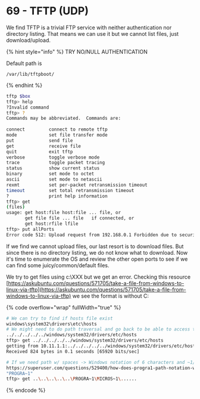 # 69 - TFTP (UDP)

We find TFTP is a trivial FTP service with neither authentication nor directory listing. That means we can use it but we cannot list files, just download/upload.

{% hint style="info" %}
TRY NO/NULL AUTHENTICATION&#x20;



Default path is

```
/var/lib/tftpboot/
```
{% endhint %}

```bash
tftp $box                                                                                                                                                                
tftp> help                                                                                                                                                                   
?Invalid command                                                                                                                                                             
tftp> ?                                                                                                                                                                      
Commands may be abbreviated.  Commands are:                                                                                                                                  
                                                                                                                                                                             
connect         connect to remote tftp                                                                                                                                       
mode            set file transfer mode                                                                                                                                       
put             send file                                                                                                                                                    
get             receive file                                                                                                                                                 
quit            exit tftp                                                                                                                                                    
verbose         toggle verbose mode                                                                                                                                          
trace           toggle packet tracing                                                                                                                                        
status          show current status                                                                                                                                          
binary          set mode to octet                                                                                                                                            
ascii           set mode to netascii                                                                                                                                         
rexmt           set per-packet retransmission timeout                                                                                                                        
timeout         set total retransmission timeout                                                                                                                             
?               print help information                                                                                                                                       
tftp> get                                                                                                                                                                    
(files)                                                                                                                                                                      
usage: get host:file host:file ... file, or                                                                                                                                  
       get file file ... file   if connected, or                                                                                                                             
       get host:rfile lfile                                                                                                                                                  
tftp> put allPorts                                                                                                                                                           
Error code 512: Upload request from 192.168.0.1 Forbidden due to security rules.
```

If we find we cannot upload files, our last resort is to download files. But since there is no directory listing, we do not know what to download. Now it's time to enumerate the OS and review the other open ports to see if we can find some juicy/common/default files.

We try to get files using c:\XXX but we get an error. Checking this resource [https://askubuntu.com/questions/571705/take-a-file-from-windows-to-linux-via-tftp](https://askubuntu.com/questions/571705/take-a-file-from-windows-to-linux-via-tftp) we see the format is without C:

{% code overflow="wrap" fullWidth="true" %}
```bash
# We can try to find if hosts file exist
windows\system32\drivers\etc\hosts
# We might need to do path traversal and go back to be able to access the file
../../../../../windows/system32/drivers/etc/hosts
tftp> get ../../../../../windows/system32/drivers/etc/hosts
getting from 10.11.1.1:../../../../../windows/system32/drivers/etc/hosts to hosts [octet]
Received 824 bytes in 0.1 seconds [65920 bits/sec]

# If we need path w/ spaces -> Windows notation of 6 characters and ~1/~2 
https://superuser.com/questions/529400/how-does-progra1-path-notation-work
"PROGRA~1"
tftp> get ..\..\..\..\..\PROGRA~1\MICROS~1\......
```
{% endcode %}
